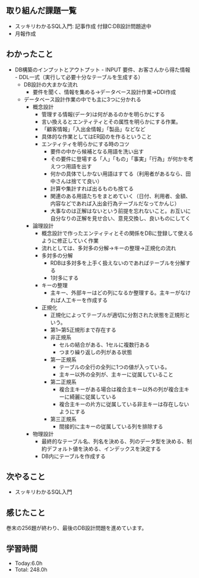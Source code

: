 ## 取り組んだ課題一覧
- スッキリわかるSQL入門: 記事作成
                      付録C:DB設計問題途中
- 月報作成
## わかったこと
 - DB構築のインプットとアウトプット
        - INPUT 要件、お客さんから得た情報
        - DDL一式（実行して必要十分なテーブルを生成する）
    - DB設計の大まかな流れ
        - 要件を聞く、情報を集める→データベース設計作業→DDl作成
    - データベース設計作業の中でも主に3つに分かれる
        - 概念設計
            - 管理する情報(データ)は何があるのかを明らかにする
            - 言い換えるとエンティティとその属性を明らかにする作業。
            - 「顧客情報」「入出金情報」「製品」などなど
            - 具体的な作業としてはER図のを作るということ
            - エンティティを明らかにする時のコツ
                - 要件の中から候補となる用語を洗い出す
                - その要件に登場する「人」「もの」「事実」「行為」が何かを考えつつ用語を出す
                - 何かの具体でしかない用語はすてる（利用者があるなら、田中さんは捨てて良い）
                - 計算や集計すれば出るものも捨てる
                - 関連のある用語たちをまとめていく（日付、利用者、金額、内容などであれば入出金行為テーブルだなってかんじ）
                - 大事なのは正解はないという前提を忘れないこと。お互いに自分なりの正解を見せ合い、意見交換し、良いものにしてく
        - 論理設計
            - 概念設計で作ったエンティティとその関係をDBに登録して使えるように修正していく作業
            - 流れとしては、多対多の分解→キーの整理→正規化の流れ
            - 多対多の分解
                - RDBは多対多を上手く扱えないのであればテーブルを分解する
                - 1対多にする
            - キーの整理
                - 主キー、外部キーはどの列になるか整理する。主キーがなければ人工キーを作成する
            - 正規化
                - 正規化によってテーブルが適切に分割された状態を正規形という。
                - 第1~第5正規形まで存在する
                - 非正規系
                    - セルの結合がある、1セルに複数行ある
                    - つまり繰り返しの列がある状態
                - 第一正規系
                    - テーブルの全行の全列に1つの値が入っている。
                    - 主キー以外の全列が、主キーに従属していること
                - 第二正規系
                    - 複合主キーがある場合は複合主キー以外の列が複合主キーに綺麗に従属している
                    - 複合主キーの片方に従属している非主キーは存在しないようにする
                - 第三正規系
                    - 間接的に主キーの従属している列を排除する
        - 物理設計
            - 最終的なテーブル名、列名を決める、列のデータ型を決める、制約デフォルト値を決める、インデックスを決定する
            - DB内にテーブルを作成する



## 次やること
- スッキリわかるSQL入門
## 感じたこと
巻末の256題が終わり、最後のDB設計問題を進めています。

## 学習時間
- Today:6.0h
- Total: 248.0h